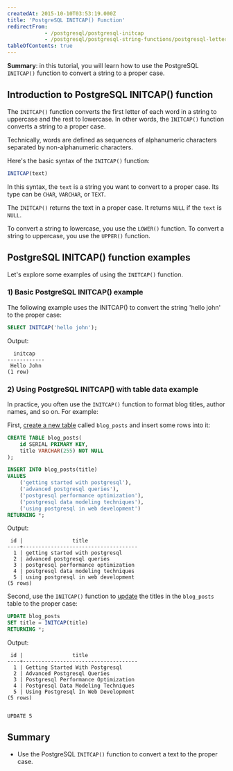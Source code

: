 ```yaml
---
createdAt: 2015-10-10T03:53:19.000Z
title: 'PostgreSQL INITCAP() Function'
redirectFrom:
            - /postgresql/postgresql-initcap 
            - /postgresql/postgresql-string-functions/postgresql-letter-case-functions
tableOfContents: true
---
```



**Summary**: in this tutorial, you will learn how to use the PostgreSQL `INITCAP()` function to convert a string to a proper case.

## Introduction to PostgreSQL INITCAP() function

The `INITCAP()` function converts the first letter of each word in a string to uppercase and the rest to lowercase. In other words, the `INITCAP()` function converts a string to a proper case.

Technically, words are defined as sequences of alphanumeric characters separated by non-alphanumeric characters.

Here's the basic syntax of the `INITCAP()` function:

```sql
INITCAP(text)
```

In this syntax, the `text` is a string you want to convert to a proper case. Its type can be `CHAR`, `VARCHAR`, or `TEXT`.

The `INITCAP()` returns the text in a proper case. It returns `NULL` if the `text` is `NULL`.

To convert a string to lowercase, you use the `LOWER()` function. To convert a string to uppercase, you use the `UPPER()` function.

## PostgreSQL INITCAP() function examples

Let's explore some examples of using the `INITCAP()` function.

### 1) Basic PostgreSQL INITCAP() example

The following example uses the INITCAP() to convert the string 'hello john' to the proper case:

```sql
SELECT INITCAP('hello john');
```

Output:

```
  initcap
------------
 Hello John
(1 row)
```

### 2) Using PostgreSQL INITCAP() with table data example

In practice, you often use the `INITCAP()` function to format blog titles, author names, and so on. For example:

First, [create a new table](/postgresql/postgresql-create-table) called `blog_posts` and insert some rows into it:

```sql
CREATE TABLE blog_posts(
    id SERIAL PRIMARY KEY,
    title VARCHAR(255) NOT NULL
);

INSERT INTO blog_posts(title)
VALUES
    ('getting started with postgresql'),
    ('advanced postgresql queries'),
    ('postgresql performance optimization'),
    ('postgresql data modeling techniques'),
    ('using postgresql in web development')
RETURNING *;
```

Output:

```
 id |                title
----+-------------------------------------
  1 | getting started with postgresql
  2 | advanced postgresql queries
  3 | postgresql performance optimization
  4 | postgresql data modeling techniques
  5 | using postgresql in web development
(5 rows)
```

Second, use the `INITCAP()` function to [update](/postgresql/postgresql-update) the titles in the `blog_posts` table to the proper case:

```sql
UPDATE blog_posts
SET title = INITCAP(title)
RETURNING *;
```

Output:

```
 id |                title
----+-------------------------------------
  1 | Getting Started With Postgresql
  2 | Advanced Postgresql Queries
  3 | Postgresql Performance Optimization
  4 | Postgresql Data Modeling Techniques
  5 | Using Postgresql In Web Development
(5 rows)


UPDATE 5
```

## Summary

- Use the PostgreSQL `INITCAP()` function to convert a text to the proper case.
